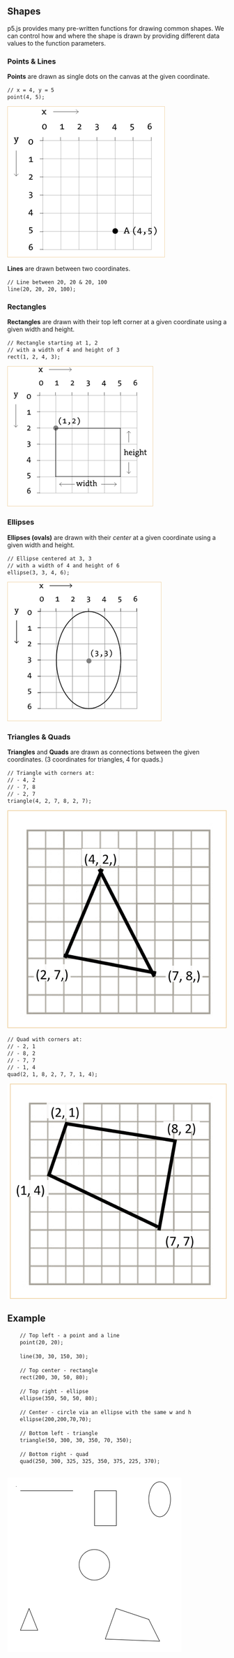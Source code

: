 ## Shapes

p5.js provides many pre-written functions for drawing common shapes. We can control how and where the shape is drawn by providing different data values to the function parameters.

### Points & Lines

**Points** are drawn as single dots on the canvas at the given coordinate.

```
// x = 4, y = 5
point(4, 5); 
```

![Point](point.png)

**Lines** are drawn between two coordinates.

```
// Line between 20, 20 & 20, 100
line(20, 20, 20, 100); 
```

### Rectangles
**Rectangles** are drawn with their top left corner at a given coordinate using a given width and height.

```
// Rectangle starting at 1, 2
// with a width of 4 and height of 3
rect(1, 2, 4, 3);
```

![Rectangle](rect.png)

### Ellipses
**Ellipses (ovals)** are drawn with their *center* at a given coordinate using a given width and height.

```
// Ellipse centered at 3, 3
// with a width of 4 and height of 6
ellipse(3, 3, 4, 6);
```

![Ellipse](ellipse.png)


### Triangles & Quads
**Triangles** and **Quads** are drawn as connections between the given coordinates. (3 coordinates for triangles, 4 for quads.)

```
// Triangle with corners at: 
// - 4, 2
// - 7, 8
// - 2, 7
triangle(4, 2, 7, 8, 2, 7);
```
![Triangle](triangle.png)


```
// Quad with corners at: 
// - 2, 1
// - 8, 2
// - 7, 7
// - 1, 4
quad(2, 1, 8, 2, 7, 7, 1, 4);
```
![Quad](quad.png)

## Example

```
    // Top left - a point and a line
    point(20, 20);
    
    line(30, 30, 150, 30);
    
    // Top center - rectangle
    rect(200, 30, 50, 80);
    
    // Top right - ellipse
    ellipse(350, 50, 50, 80);
    
    // Center - circle via an ellipse with the same w and h
    ellipse(200,200,70,70);
    
    // Bottom left - triangle
    triangle(50, 300, 30, 350, 70, 350);
    
    // Bottom right - quad
    quad(250, 300, 325, 325, 350, 375, 225, 370);
    
```

![Shapes](shapes.png)